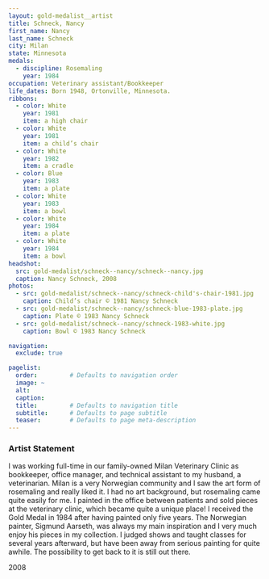 ```yaml
---
layout: gold-medalist__artist
title: Schneck, Nancy
first_name: Nancy
last_name: Schneck
city: Milan
state: Minnesota
medals:
  - discipline: Rosemaling
    year: 1984
occupation: Veterinary assistant/Bookkeeper
life_dates: Born 1948, Ortonville, Minnesota.
ribbons:
  - color: White
    year: 1981
    item: a high chair
  - color: White
    year: 1981
    item: a child’s chair
  - color: White
    year: 1982
    item: a cradle
  - color: Blue
    year: 1983
    item: a plate
  - color: White
    year: 1983
    item: a bowl
  - color: White
    year: 1984
    item: a plate
  - color: White
    year: 1984
    item: a bowl
headshot:
  src: gold-medalist/schneck--nancy/schneck--nancy.jpg
  caption: Nancy Schneck, 2008
photos:
  - src: gold-medalist/schneck--nancy/schneck-child's-chair-1981.jpg
    caption: Child’s chair © 1981 Nancy Schneck
  - src: gold-medalist/schneck--nancy/schneck-blue-1983-plate.jpg
    caption: Plate © 1983 Nancy Schneck
  - src: gold-medalist/schneck--nancy/schneck-1983-white.jpg
    caption: Bowl © 1983 Nancy Schneck

navigation:
  exclude: true

pagelist:
  order:         # Defaults to navigation order
  image: ~
  alt:
  caption:
  title:         # Defaults to navigation title
  subtitle:      # Defaults to page subtitle
  teaser:        # Defaults to page meta-description
---
```

### Artist Statement

I was working full-time in our family-owned Milan Veterinary Clinic as bookkeeper, office manager, and technical assistant to my husband, a veterinarian. Milan is a very Norwegian community and I saw the art form of rosemaling and really liked it. I had no art background, but rosemaling came quite easily for me. I painted in the office between patients and sold pieces at the veterinary clinic, which became quite a unique place! I received the Gold Medal in 1984 after having painted only five years. The Norwegian painter, Sigmund Aarseth, was always my main inspiration and I very much enjoy his pieces in my collection. I judged shows and taught classes for several years afterward, but have been away from serious painting for quite awhile. The possibility to get back to it is still out there.

2008